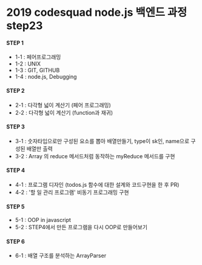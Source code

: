 # 2019 codesquad node.js 백엔드 과정 step23

#### STEP 1
- 1-1 : 페어프로그래밍
- 1-2 : UNIX
- 1-3 : GIT, GITHUB
- 1-4 : node.js, Debugging

#### STEP 2
- 2-1 : 다각형 넓이 계산기 (페어 프로그래밍)
- 2-2 : 다각형 넓이 계산기 (function과 재귀)

#### STEP 3
- 3-1 : 숫자타입으로만 구성된 요소를 뽑아 배열만들기, type이 sk인, name으로 구성된 배열만 출력
- 3-2 : Array 의 reduce 메서드처럼 동작하는 myReduce 메서드를 구현

#### STEP 4
- 4-1 : 프로그램 디자인 (todos.js 함수에 대한 설계와 코드구현을 한 후 PR)
- 4-2 : '할 일 관리 프로그램' 비동기 프로그래밍 구현

#### STEP 5
- 5-1 : OOP in javascript
- 5-2 : STEP4에서 만든 프로그램을 다시 OOP로 만들어보기

#### STEP 6
- 6-1 : 배열 구조를 분석하는 ArrayParser 
